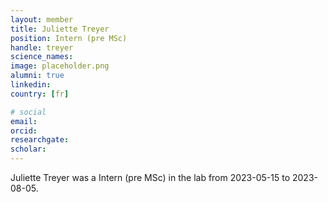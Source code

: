 ```yaml
---
layout: member
title: Juliette Treyer
position: Intern (pre MSc)
handle: treyer
science_names:
image: placeholder.png
alumni: true
linkedin:
country: [fr]

# social
email:
orcid:
researchgate:
scholar:
---
```


Juliette Treyer was a Intern (pre MSc) in the lab from 2023-05-15 to 2023-08-05.
